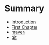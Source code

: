 # Summary

* [Introduction](README.md)
* [First Chapter](chapter1.md)
* [maven](maven.md)
* [git](git.md)

